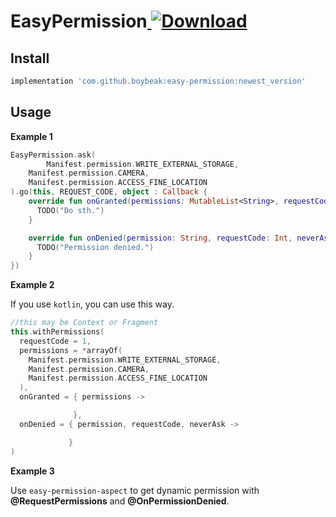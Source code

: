 # EasyPermission[ ![Download](https://api.bintray.com/packages/boybeak/nulldreams/easy-permission/images/download.svg) ](https://bintray.com/boybeak/nulldreams/easy-permission/_latestVersion)
## Install

```groovy
implementation 'com.github.boybeak:easy-permission:newest_version'
```

## Usage

**Example 1**

```kotlin
EasyPermission.ask(
		Manifest.permission.WRITE_EXTERNAL_STORAGE,
  	Manifest.permission.CAMERA,
  	Manifest.permission.ACCESS_FINE_LOCATION
).go(this, REQUEST_CODE, object : Callback {
    override fun onGranted(permissions: MutableList<String>, requestCode: Int) {
      TODO("Do sth.")
    }

    override fun onDenied(permission: String, requestCode: Int, neverAsk: Boolean) {
      TODO("Permission denied.")
    }
})
```



**Example 2**

If you use `kotlin`, you can use this way.

```kotlin
//this may be Context or Fragment
this.withPermissions(
  requestCode = 1,
  permissions = *arrayOf(
    Manifest.permission.WRITE_EXTERNAL_STORAGE,
    Manifest.permission.CAMERA,
    Manifest.permission.ACCESS_FINE_LOCATION
  ),
  onGranted = { permissions ->

              },
  onDenied = { permission, requestCode, neverAsk ->

             }
)
```



**Example 3**

Use `easy-permission-aspect` to get dynamic permission with **@RequestPermissions** and **@OnPermissionDenied**.



